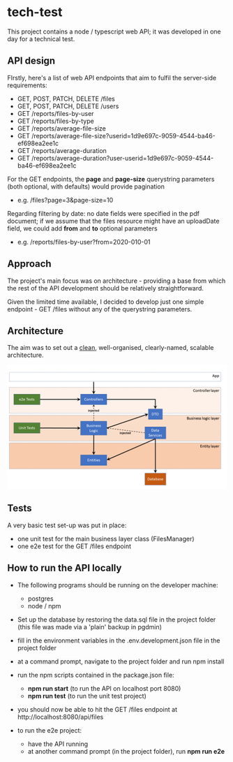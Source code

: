 # tech-test
This project contains a node / typescript web API; it was developed in one day for a technical test.





## API design

FIrstly, here's a list of web API endpoints that aim to fulfil the server-side requirements:



- GET, POST, PATCH, DELETE /files
- GET, POST, PATCH, DELETE /users
- GET /reports/files-by-user
- GET /reports/files-by-type
- GET /reports/average-file-size
- GET /reports/average-file-size?userid=1d9e697c-9059-4544-ba46-ef698ea2ee1c
- GET /reports/average-duration
- GET /reports/average-duration?user-userid=1d9e697c-9059-4544-ba46-ef698ea2ee1c

 

For the GET endpoints, the **page** and **page-size** querystring parameters (both optional, with defaults) would provide pagination 

-  e.g. /files?page=3&page-size=10

Regarding filtering by date: no date fields were specified in the pdf document; if we assume that the files resource might have an uploadDate field, we could add **from** and **to** optional parameters

- e.g. /reports/files-by-user?from=2020-010-01





## Approach

The project's main focus was on architecture - providing a base from which the rest of the API development should be relatively straightforward.

Given the limited time available, I decided to develop just one simple endpoint - GET /files without any of the querystring parameters.





## Architecture

The aim was to set out a [clean](https://www.freecodecamp.org/news/a-quick-introduction-to-clean-architecture-990c014448d2/), well-organised, clearly-named, scalable architecture.

!['](https://github.com/ireoostacchini/tech-test/blob/master/docs/tech-test-architecture.png)



## Tests



A very basic test set-up was put in place:

- one unit test for the main business layer class (FilesManager)
- one e2e test for the GET /files endpoint





## How to run the API locally

- The following programs should be running on the developer machine:
  - postgres 
  - node / npm

- Set up the database by restoring the data.sql file in the project folder (this file was made via a 'plain' backup in pgdmin)   
- fill in the environment variables in the .env.development.json file in the project folder
- at a command prompt, navigate to the project folder and run npm install
- run the npm scripts contained in the package.json file:
  - **npm run start** (to run the API on localhost port 8080)
  - **npm run test** (to run the unit test project)
- you should now be able to hit the GET /files endpoint at http://localhost:8080/api/files
- to run the e2e project:
  - have the API running
  - at another command prompt (in the project folder), run  **npm run e2e**
